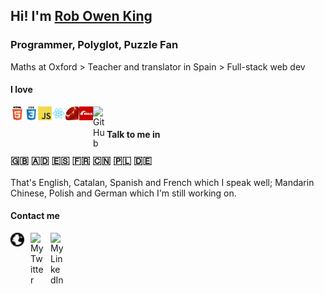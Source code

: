 ## Hi! I'm [Rob Owen King](http://www.robowenking.com/)

### Programmer, Polyglot, Puzzle Fan

Maths at Oxford > Teacher and translator in Spain > Full-stack web dev

#### I love

<img align="left" alt="HTML5" width="22px" src="https://raw.githubusercontent.com/github/explore/80688e429a7d4ef2fca1e82350fe8e3517d3494d/topics/html/html.png" />
<img align="left" alt="CSS3" width="22px" src="https://raw.githubusercontent.com/github/explore/80688e429a7d4ef2fca1e82350fe8e3517d3494d/topics/css/css.png" />
<img align="left" alt="JavaScript" width="22px" src="https://raw.githubusercontent.com/github/explore/80688e429a7d4ef2fca1e82350fe8e3517d3494d/topics/javascript/javascript.png" />
<img align="left" alt="React" width="22px" src="https://raw.githubusercontent.com/github/explore/80688e429a7d4ef2fca1e82350fe8e3517d3494d/topics/react/react.png" />
<img align="left" alt="Ruby" width="22px" src="https://raw.githubusercontent.com/github/explore/80688e429a7d4ef2fca1e82350fe8e3517d3494d/topics/ruby/ruby.png" />
<img align="left" alt="Ruby on Rails" width="22px" src="https://raw.githubusercontent.com/github/explore/80688e429a7d4ef2fca1e82350fe8e3517d3494d/topics/rails/rails.png" />
<img align="left" alt="GitHub" width="22px" src="https://cdn.jsdelivr.net/npm/simple-icons@v6/icons/github.svg" />
<br />

#### Talk to me in

### 🇬🇧 🇦🇩 🇪🇸 🇫🇷 🇨🇳 🇵🇱 🇩🇪

That's English, Catalan, Spanish and French which I speak well; Mandarin Chinese, Polish and German which I'm still working on.

#### Contact me
[<img align="left" alt="My website" width="22px" src="https://raw.githubusercontent.com/iconic/open-iconic/master/svg/globe.svg" style="padding-right: 10px;" />][website]
[<img align="left" alt="My Twitter" width="22px" src="https://cdn.jsdelivr.net/npm/simple-icons@v3/icons/twitter.svg" style="padding-right: 10px;" />][twitter]
[<img align="left" alt="My LinkedIn" width="22px" src="https://cdn.jsdelivr.net/npm/simple-icons@v3/icons/linkedin.svg" style="padding-right: 10px;" />][linkedin]


[website]: http://www.robowenking.com/
[twitter]: https://twitter.com/RobOwenKing
[linkedin]: https://www.linkedin.com/in/robert-king-49240672/
